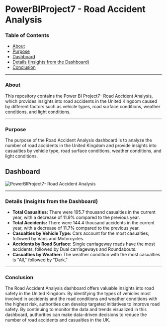 # PowerBIProject7 - Road Accident Analysis

### Table of Contents

- [About](#about)
- [Purpose](#purpose)
- [Dashboard](#dashboard)
- [Details (Insights from the Dashboard)](#details-insights-from-the-dashboard)
- [Conclusion](#conclusion)

---

### About

This repository contains the Power BI Project7- Road Accident Analysis, which provides insights into road accidents in the United Kingdom caused by different factors such as vehicle types, road surface conditions, weather conditions, and light conditions.

---

### Purpose

The purpose of the Road Accident Analysis dashboard is to analyze the number of road accidents in the United Kingdom and provide insights into casualties by vehicle type, road surface conditions, weather conditions, and light conditions. 

## Dashboard

![PowerBIProject7- Road Accident Analysis](https://github.com/qamaruddin-khichi/PowerBIProject7--Road-Accident-Analysis/assets/155871872/b452f1ca-10b7-43c7-931e-290d4ba0686a)

---

### Details (Insights from the Dashboard)

- **Total Casualties:** There were 195.7 thousand casualties in the current year, with a decrease of 11.9% compared to the previous year.
- **Total Accidents:** There were 144.4 thousand accidents in the current year, with a decrease of 11.7% compared to the previous year.
- **Casualties by Vehicle Type:** Cars account for the most casualties, followed by Vans and Motorcycles.
- **Accidents by Road Surface:** Single carriageway roads have the most accidents, followed by Dual carriageways and Roundabouts.
- **Casualties by Weather:** The weather condition with the most casualties is "All," followed by "Dark."

---

### Conclusion

The Road Accident Analysis dashboard offers valuable insights into road safety in the United Kingdom. By identifying the types of vehicles most involved in accidents and the road conditions and weather conditions with the highest risk, authorities can develop targeted initiatives to improve road safety. By continuing to monitor the data and trends visualized in this dashboard, authorities can make data-driven decisions to reduce the number of road accidents and casualties in the UK.
